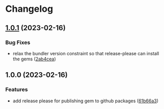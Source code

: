 # Changelog

## [1.0.1](https://github.com/blake-education/hopscotch/compare/v1.0.0...v1.0.1) (2023-02-16)


### Bug Fixes

* relax the bundler version constraint so that release-please can install the gems ([2ab4cea](https://github.com/blake-education/hopscotch/commit/2ab4cea78b5c9e2ef2bdc2570adcb4f2d748dd88))

## 1.0.0 (2023-02-16)


### Features

* add release please for publishing gem to github packages ([61b66a3](https://github.com/blake-education/hopscotch/commit/61b66a3d47b7952dde6f8497d7526207089b046b))
